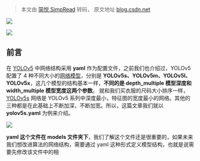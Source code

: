> 本文由 [简悦 SimpRead](http://ksria.com/simpread/) 转码， 原文地址 [blog.csdn.net](https://blog.csdn.net/weixin_43334693/article/details/129697521?spm=1001.2014.3001.5501)

![](https://img-blog.csdnimg.cn/604624f4e57b43e395a9b045cdb97a85.gif)

![](https://img-blog.csdnimg.cn/909f9900ccc04f78bef654b6c23bb213.jpeg)

前言
--

在 [YOLOv5](https://so.csdn.net/so/search?q=YOLOv5&spm=1001.2101.3001.7020) 中网络结构采用 **yaml** 作为配置文件，之前我们也介绍过，YOLOv5 配置了 4 种不同大小的[网络模型](https://so.csdn.net/so/search?q=%E7%BD%91%E7%BB%9C%E6%A8%A1%E5%9E%8B&spm=1001.2101.3001.7020)，分别是 **YOLOv5s、YOLOv5m、YOLOv5l、YOLOv5x**，这几个模型的结构基本一样，**不同的是 depth_multiple 模型深度和 width_multiple 模型宽度这两个参数**。 就和我们买衣服的尺码大小排序一样，[YOLOv5s](https://so.csdn.net/so/search?q=YOLOv5s&spm=1001.2101.3001.7020) 网络是 YOLOv5 系列中深度最小，特征图的宽度最小的网络。其他的三种都是在此基础上不断加深，不断加宽。所以，这篇文章我们就以 **yolov5s.yaml** 为例来介绍。

![](https://img-blog.csdnimg.cn/36b30cfaa812499498f5fec5dcf9b2c1.png)

**yaml 这个文件在 models 文件夹下**，我们了解这个文件还是很重要的，如果未来我们想改进算法的网络结构，需要通过 yaml 这种形式定义模型结构，也就是说需要先修改该文件中的相